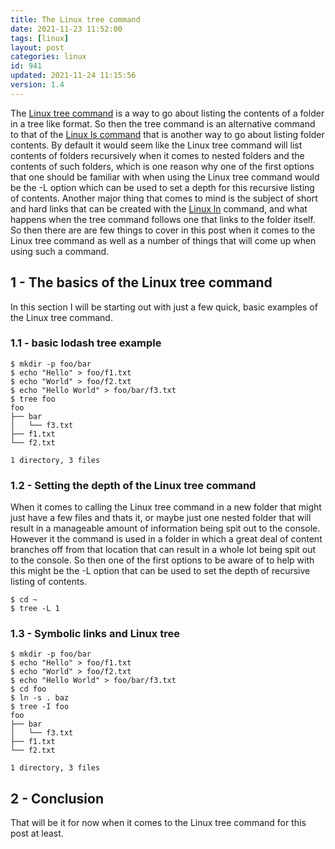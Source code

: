 ```yaml
---
title: The Linux tree command
date: 2021-11-23 11:52:00
tags: [linux]
layout: post
categories: linux
id: 941
updated: 2021-11-24 11:15:56
version: 1.4
---
```


The [Linux tree command](https://linux.die.net/man/1/tree) is a way to go about listing the contents of a folder in a tree like format. So then the tree command is an alternative command to that of the [Linux ls command](/2020/10/14/linux-ls/) that is another way to go about listing folder contents. By default it would seem like the Linux tree command will list contents of folders recursively when it comes to nested folders and the contents of such folders, which is one reason why one of the first options that one should be familiar with when using the Linux tree command would be the -L option which can be used to set a depth for this recursive listing of contents. Another major thing that comes to mind is the subject of short and hard links that can be created with the [Linux ln](/2021/10/01/linux-ln/) command, and what happens when the tree command follows one that links to the folder itself. So then there are are few things to cover in this post when it comes to the Linux tree command as well as a number of things that will come up when using such a command.

<!-- more -->


## 1 - The basics of the Linux tree command

In this section I will be starting out with just a few quick, basic examples of the Linux tree command.

### 1.1 - basic lodash tree example

```
$ mkdir -p foo/bar
$ echo "Hello" > foo/f1.txt
$ echo "World" > foo/f2.txt
$ echo "Hello World" > foo/bar/f3.txt
$ tree foo
foo
├── bar
│   └── f3.txt
├── f1.txt
└── f2.txt

1 directory, 3 files
```

### 1.2 - Setting the depth of the Linux tree command

When it comes to calling the Linux tree command in a new folder that might just have a few files and thats it, or maybe just one nested folder that will result in a manageable amount of information being spit out to the console. However it the command is used in a folder in which a great deal of content branches off from that location that can result in a whole lot being spit out to the console. So then one of the first options to be aware of to help with this might be the -L option that can be used to set the depth of recursive listing of contents.

```
$ cd ~
$ tree -L 1
```

### 1.3 - Symbolic links and Linux tree

```
$ mkdir -p foo/bar
$ echo "Hello" > foo/f1.txt
$ echo "World" > foo/f2.txt
$ echo "Hello World" > foo/bar/f3.txt
$ cd foo
$ ln -s . baz
$ tree -I foo
foo
├── bar
│   └── f3.txt
├── f1.txt
└── f2.txt

1 directory, 3 files
```

## 2 - Conclusion

That will be it for now when it comes to the Linux tree command  for this post at least.

